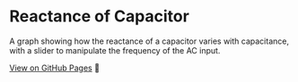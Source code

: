 # Reactance of Capacitor

A graph showing how the reactance of a capacitor varies with capacitance, with
a slider to manipulate the frequency of the AC input.

[View on GitHub Pages](https://joebentley.github.io/reactance-capacitor/) :sushi:

